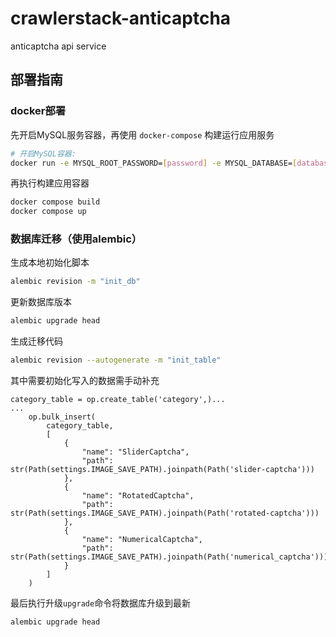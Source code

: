 # crawlerstack-anticaptcha

anticaptcha api service

## 部署指南

### docker部署

先开启MySQL服务容器，再使用 `docker-compose` 构建运行应用服务

```bash
# 开启MySQL容器:
docker run -e MYSQL_ROOT_PASSWORD=[password] -e MYSQL_DATABASE=[database] -p 3307:3306 --network db --name mysql mysql:debian
```

再执行构建应用容器

```bash
docker compose build
docker compose up
```

### 数据库迁移（使用alembic）

生成本地初始化脚本

```bash
alembic revision -m "init_db"
```

更新数据库版本

```bash
alembic upgrade head
```

生成迁移代码

```bash
alembic revision --autogenerate -m "init_table"
```

其中需要初始化写入的数据需手动补充

```
category_table = op.create_table('category',)...
...
    op.bulk_insert(
        category_table,
        [
            {
                "name": "SliderCaptcha",
                "path": str(Path(settings.IMAGE_SAVE_PATH).joinpath(Path('slider-captcha')))
            },
            {
                "name": "RotatedCaptcha",
                "path": str(Path(settings.IMAGE_SAVE_PATH).joinpath(Path('rotated-captcha')))
            },
            {
                "name": "NumericalCaptcha",
                "path": str(Path(settings.IMAGE_SAVE_PATH).joinpath(Path('numerical_captcha')))
            }
        ]
    )
```

最后执行升级`upgrade`命令将数据库升级到最新

```bash
alembic upgrade head
```